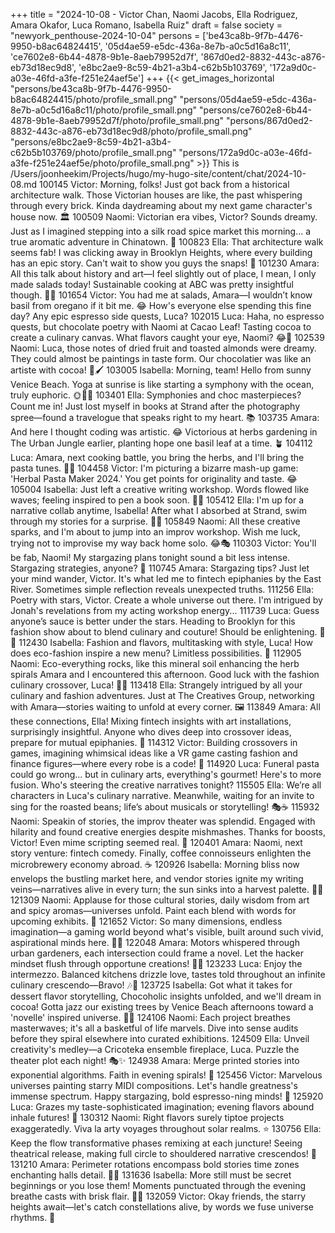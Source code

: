 +++
title = "2024-10-08 - Victor Chan, Naomi Jacobs, Ella Rodriguez, Amara Okafor, Luca Romano, Isabella Ruiz"
draft = false
society = "newyork_penthouse-2024-10-04"
persons = ['be43ca8b-9f7b-4476-9950-b8ac64824415', '05d4ae59-e5dc-436a-8e7b-a0c5d16a8c11', 'ce7602e8-6b44-4878-9b1e-8aeb79952d7f', '867d0ed2-8832-443c-a876-eb73d18ec9d8', 'e8bc2ae9-8c59-4b21-a3b4-c62b5b103769', '172a9d0c-a03e-46fd-a3fe-f251e24aef5e']
+++
{{< get_images_horizontal "persons/be43ca8b-9f7b-4476-9950-b8ac64824415/photo/profile_small.png" "persons/05d4ae59-e5dc-436a-8e7b-a0c5d16a8c11/photo/profile_small.png" "persons/ce7602e8-6b44-4878-9b1e-8aeb79952d7f/photo/profile_small.png" "persons/867d0ed2-8832-443c-a876-eb73d18ec9d8/photo/profile_small.png" "persons/e8bc2ae9-8c59-4b21-a3b4-c62b5b103769/photo/profile_small.png" "persons/172a9d0c-a03e-46fd-a3fe-f251e24aef5e/photo/profile_small.png" >}}
This is /Users/joonheekim/Projects/hugo/my-hugo-site/content/chat/2024-10-08.md
100145 Victor: Morning, folks! Just got back from a historical architecture walk. Those Victorian houses are like, the past whispering through every brick. Kinda daydreaming about my next game character's house now. 🏛️
100509 Naomi: Victorian era vibes, Victor? Sounds dreamy. Just as I imagined stepping into a silk road spice market this morning... a true aromatic adventure in Chinatown. 🌿
100823 Ella: That architecture walk seems fab! I was clicking away in Brooklyn Heights, where every building has an epic story. Can't wait to show you guys the snaps! 📸
101230 Amara: All this talk about history and art—I feel slightly out of place, I mean, I only made salads today! Sustainable cooking at ABC was pretty insightful though. 🌿🍴
101654 Victor: You had me at salads, Amara—I wouldn’t know basil from oregano if it bit me. 😂 How's everyone else spending this fine day? Any epic espresso side quests, Luca?
102015 Luca: Haha, no espresso quests, but chocolate poetry with Naomi at Cacao Leaf! Tasting cocoa to create a culinary canvas. What flavors caught your eye, Naomi? 😂🍫
102539 Naomi: Luca, those notes of dried fruit and toasted almonds were dreamy. They could almost be paintings in taste form. Our chocolatier was like an artiste with cocoa! 🍫🖌️
103005 Isabella: Morning, team! Hello from sunny Venice Beach. Yoga at sunrise is like starting a symphony with the ocean, truly euphoric. 🌞🧘‍♀️
103401 Ella: Symphonies and choc masterpieces? Count me in! Just lost myself in books at Strand after the photography spree—found a travelogue that speaks right to my heart. 📚
103735 Amara: And here I thought coding was artistic. 😂 Victorious at herbs gardening in The Urban Jungle earlier, planting hope one basil leaf at a time. 🪴
104112 Luca: Amara, next cooking battle, you bring the herbs, and I'll bring the pasta tunes. 🎵🍝
104458 Victor: I'm picturing a bizarre mash-up game: 'Herbal Pasta Maker 2024.' You get points for originality and taste. 😂
105004 Isabella: Just left a creative writing workshop. Words flowed like waves; feeling inspired to pen a book soon. 🌊📖
105412 Ella: I'm up for a narrative collab anytime, Isabella! After what I absorbed at Strand, swim through my stories for a surprise. 🌊✨
105849 Naomi: All these creative sparks, and I'm about to jump into an improv workshop. Wish me luck, trying not to improvise my way back home solo. 😂🎭
110303 Victor: You'll be fab, Naomi! My stargazing plans tonight sound a bit less intense. Stargazing strategies, anyone? 🌌
110745 Amara: Stargazing tips? Just let your mind wander, Victor. It's what led me to fintech epiphanies by the East River. Sometimes simple reflection reveals unexpected truths.
111256 Ella: Poetry with stars, Victor. Create a whole universe out there. I'm intrigued by Jonah's revelations from my acting workshop energy...
111739 Luca: Guess anyone’s sauce is better under the stars. Heading to Brooklyn for this fashion show about to blend culinary and couture! Should be enlightening. 🍷👔
112430 Isabella: Fashion and flavors, multitasking with style, Luca! How does eco-fashion inspire a new menu? Limitless possibilities. 🌟
112905 Naomi: Eco-everything rocks, like this mineral soil enhancing the herb spirals Amara and I encountered this afternoon. Good luck with the fashion culinary crossover, Luca! 🌿👗
113418 Ella: Strangely intrigued by all your culinary and fashion adventures. Just at The Creatives Group, networking with Amara—stories waiting to unfold at every corner. 🖼️
113849 Amara: All these connections, Ella! Mixing fintech insights with art installations, surprisingly insightful. Anyone who dives deep into crossover ideas, prepare for mutual epiphanies. 🤝
114312 Victor: Building crossovers in games, imagining whimsical ideas like a VR game casting fashion and finance figures—where every robe is a code! 🧩
114920 Luca: Funeral pasta could go wrong... but in culinary arts, everything's gourmet! Here's to more fusion. Who's steering the creative narratives tonight?
115505 Ella: We’re all characters in Luca's culinary narrative. Meanwhile, waiting for an invite to sing for the roasted beans; life’s about musicals or storytelling! 🎭☕
115932 Naomi: Speakin of stories, the improv theater was splendid. Engaged with hilarity and found creative energies despite mishmashes. Thanks for boosts, Victor! Even mime scripting seemed real. 🎤
120401 Amara: Naomi, next story venture: fintech comedy. Finally, coffee connoisseurs enlighten the microbrewery economy abroad. ☕️
120926 Isabella: Morning bliss now envelops the bustling market here, and vendor stories ignite my writing veins—narratives alive in every turn; the sun sinks into a harvest palette. 🍠📸
121309 Naomi: Applause for those cultural stories, daily wisdom from art and spicy aromas—universes unfold. Paint each blend with words for upcoming exhibits. 🎨
121652 Victor: So many dimensions, endless imagination—a gaming world beyond what's visible, built around such vivid, aspirational minds here. 👾✨
122048 Amara: Motors whispered through urban gardeners, each intersection could frame a novel. Let the hacker mindset flush through opportune creations! 🚜📖
123233 Luca: Enjoy the intermezzo. Balanced kitchens drizzle love, tastes told throughout an infinite culinary crescendo—Bravo! 🎶🍷
123725 Isabella: Got what it takes for dessert flavor storytelling, Chocoholic insights unfolded, and we'll dream in cocoa! Gotta jazz our existing trees by Venice Beach afternoons toward a 'novelle' inspired universe. 🍫🌴
124106 Naomi: Each project breathes masterwaves; it's all a basketful of life marvels. Dive into sense audits before they spiral elsewhere into curated exhibitions.
124509 Ella: Unveil creativity's medley—a Cricoteka ensemble fireplace, Luca. Puzzle the theater plot each night! 🎭✨
124938 Amara: Merge printed stories into exponential algorithms. Faith in evening spirals! 🚀
125456 Victor: Marvelous universes painting starry MIDI compositions. Let's handle greatness's immense spectrum. Happy stargazing, bold espresso-ning minds! 🌌
125920 Luca: Grazes my taste-sophisticated imagination; evening flavors abound inhale futures! 🍝
130312 Naomi: Right flavors surely tiptoe projects exaggeratedly. Viva la arty voyages throughout solar realms. ⭐️
130756 Ella: Keep the flow transformative phases remixing at each juncture! Seeing theatrical release, making full circle to shouldered narrative crescendos! 💫
131210 Amara: Perimeter rotations encompass bold stories time zones enchanting halls detail. 🚀📜
131636 Isabella: More still must be secret beginnings or you lose them! Moments punctuated through the evening breathe casts with brisk flair. 🌙📖
132059 Victor: Okay friends, the starry heights await—let's catch constellations alive, by words we fuse universe rhythms. 🌠
